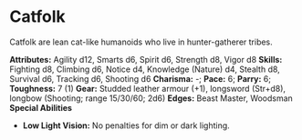 # Catfolk

Catfolk are lean cat-like humanoids who live in hunter-gatherer
tribes.

**Attributes:** Agility d12, Smarts d6, Spirit d6, Strength d8, Vigor
d8
**Skills:** Fighting d8, Climbing d6, Notice d4, Knowledge (Nature) d4,
Stealth d8, Survival d6, Tracking d6, Shooting d6
**Charisma:** -; **Pace:** 6; **Parry:** 6; **Toughness:** 7 (1)
**Gear:** Studded leather armour (+1), longsword (Str+d8), longbow
(Shooting; range 15/30/60; 2d6)
**Edges:** Beast Master, Woodsman
**Special Abilities**

- **Low Light Vision:** No penalties for dim or dark lighting.
